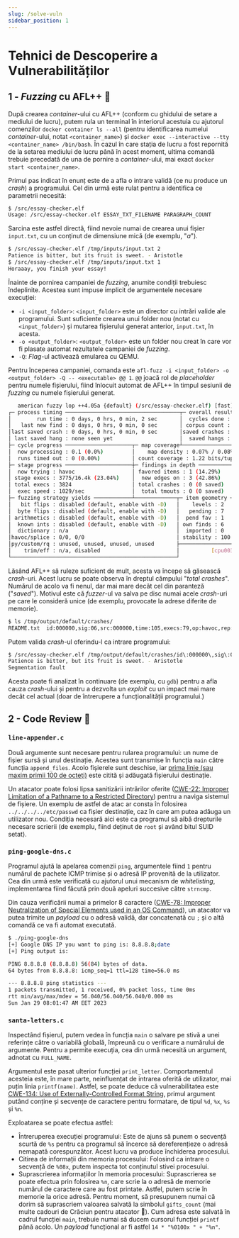 ```yaml
---
slug: /solve-vuln
sidebar_position: 1
---
```


# Tehnici de Descoperire a Vulnerabilităților

## 1 - *Fuzzing* cu AFL++ 💁

După crearea *container*-ului cu AFL++ (conform cu ghidului de setare a mediului de lucru), putem rula un terminal în interiorul acestuia cu ajutorul comenzilor `docker container ls --all` (pentru identificarea numelui *container*-ului, notat `<container_name>`) și `docker exec --interactive --tty <container_name> /bin/bash`. În cazul în care stația de lucru a fost repornită de la setarea mediului de lucru până în acest moment, ultima comandă trebuie precedată de una de pornire a *container*-ului, mai exact `docker start <container_name>`.

Primul pas indicat în enunț este de a afla o intrare validă (ce nu produce un *crash*) a programului. Cel din urmă este rulat pentru a identifica ce parametrii necesită:

```bash
$ /src/essay-checker.elf
Usage: /src/essay-checker.elf ESSAY_TXT_FILENAME PARAGRAPH_COUNT
```

Sarcina este astfel directă, fiind nevoie numai de crearea unui fișier `input.txt`, cu un conținut de dimensiune mică (de exemplu, "*a*").

```bash
$ /src/essay-checker.elf /tmp/inputs/input.txt 2
Patience is bitter, but its fruit is sweet. - Aristotle
$ /src/essay-checker.elf /tmp/inputs/input.txt 1
Horaaay, you finish your essay!
```

Înainte de pornirea campaniei de *fuzzing*, anumite condiții trebuiesc îndeplinite. Acestea sunt impuse implicit de argumentele necesare execuției:

- `-i <input_folder>`: `<input_folder>` este un director cu intrări valide ale programului. Sunt suficiente crearea unui folder nou (notat cu `<input_folder>`) și mutarea fișierului generat anterior, `input.txt`, în acesta.
- `-o <output_folder>`: `<output_folder>` este un folder nou creat în care vor fi plasate automat rezultatele campaniei de *fuzzing*.
- `-Q`: *Flag*-ul activează emularea cu QEMU.

Pentru începerea campaniei, comanda este `afl-fuzz -i <input_folder> -o <output_folder> -Q -- <executable> @@ 1`. `@@` joacă rol de *placeholder* pentru numele fișierului, fiind înlocuit automat de AFL++ în timpul sesiunii de *fuzzing* cu numele fișierului generat.

```bash
   american fuzzy lop ++4.05a {default} (/src/essay-checker.elf) [fast]
┌─ process timing ────────────────────────────────────┬─ overall results ────┐
│        run time : 0 days, 0 hrs, 0 min, 2 sec       │  cycles done : 0     │
│   last new find : 0 days, 0 hrs, 0 min, 0 sec       │ corpus count : 7     │
│last saved crash : 0 days, 0 hrs, 0 min, 0 sec       │saved crashes : 0     │
│ last saved hang : none seen yet                     │  saved hangs : 0     │
├─ cycle progress ─────────────────────┬─ map coverage┴──────────────────────┤
│  now processing : 0.1 (0.0%)         │    map density : 0.07% / 0.08%      │
│  runs timed out : 0 (0.00%)          │ count coverage : 1.22 bits/tuple    │
├─ stage progress ─────────────────────┼─ findings in depth ─────────────────┤
│  now trying : havoc                  │ favored items : 1 (14.29%)          │
│ stage execs : 3775/16.4k (23.04%)    │  new edges on : 3 (42.86%)          │
│ total execs : 3824                   │ total crashes : 0 (0 saved)         │
│  exec speed : 1029/sec               │  total tmouts : 0 (0 saved)         │
├─ fuzzing strategy yields ────────────┴─────────────┬─ item geometry ───────┤
│   bit flips : disabled (default, enable with -D)   │    levels : 2         │
│  byte flips : disabled (default, enable with -D)   │   pending : 7         │
│ arithmetics : disabled (default, enable with -D)   │  pend fav : 1         │
│  known ints : disabled (default, enable with -D)   │ own finds : 6         │
│  dictionary : n/a                                  │  imported : 0         │
│havoc/splice : 0/0, 0/0                             │ stability : 100.00%   │
│py/custom/rq : unused, unused, unused, unused       ├───────────────────────┘
│    trim/eff : n/a, disabled                        │          [cpu003:250%]
└────────────────────────────────────────────────────┘
```

Lăsând AFL++ să ruleze suficient de mult, acesta va începe să găsească *crash*-uri. Acest lucru se poate observa în dreptul câmpului "*total crashes*". Numărul de acolo va fi nenul, dar mai mare decât cel din paranteză ("*saved*"). Motivul este că *fuzzer*-ul va salva pe disc numai acele *crash*-uri pe care le consideră unice (de exemplu, provocate la adrese diferite de memorie).

```bash
$ ls /tmp/output/default/crashes/
README.txt  id:000000,sig:06,src:000000,time:105,execs:79,op:havoc,rep:8
```

Putem valida *crash*-ul oferindu-l ca intrare programului:

```bash
$ /src/essay-checker.elf /tmp/output/default/crashes/id\:000000\,sig\:06\,src\:000000\,time\:105\,execs\:79\,op\:havoc\,rep\:8  1
Patience is bitter, but its fruit is sweet. - Aristotle
Segmentation fault
```

Acesta poate fi analizat în continuare (de exemplu, cu `gdb`) pentru a afla cauza *crash*-ului și pentru a dezvolta un *exploit* cu un impact mai mare decât cel actual (doar de întrerupere a funcționalității programului.)

## 2 - Code Review 💁

### `line-appender.c`

Două argumente sunt necesare pentru rularea programului: un nume de fișier sursă și unul destinație. Acestea sunt transmise în funcția `main` către funcția `append_files`. Acolo fișierele sunt deschise, iar [prima linie (sau maxim primii 100 de octeți)](https://linux.die.net/man/3/fgets) este citită și adăugată fișierului destinație.

Un atacator poate folosi lipsa sanitizării intrărilor oferite ([CWE-22: Improper Limitation of a Pathname to a Restricted Directory](https://cwe.mitre.org/data/definitions/22.html)) pentru a naviga sistemul de fișiere. Un exemplu de astfel de atac ar consta în folosirea `../../../../etc/passwd` ca fișier destinație, caz în care am putea adăuga un utilizator nou. Condiția necesară aici este ca programul să aibă drepturile necesare scrierii (de exemplu, fiind deținut de `root` și având bitul SUID setat).

### `ping-google-dns.c`

Programul ajută la apelarea comenzii `ping`, argumentele fiind `1` pentru numărul de pachete ICMP trimise și o adresă IP provenită de la utilizator. Cea din urmă este verificată cu ajutorul unui mecanism de *whitelisting*, implementarea fiind făcută prin două apeluri succesive către `strncmp`.

Din cauza verificării numai a primelor 8 caractere ([CWE-78: Improper Neutralization of Special Elements used in an OS Command](https://cwe.mitre.org/data/definitions/78.html)), un atacator va putea trimite un *payload* cu o adresă validă, dar concatenată cu `;` și o altă comandă ce va fi automat executată.

```bash
$ ./ping-google-dns              
[+] Google DNS IP you want to ping is: 8.8.8.8;date
[+] Ping output is:

PING 8.8.8.8 (8.8.8.8) 56(84) bytes of data.
64 bytes from 8.8.8.8: icmp_seq=1 ttl=128 time=56.0 ms

--- 8.8.8.8 ping statistics ---
1 packets transmitted, 1 received, 0% packet loss, time 0ms
rtt min/avg/max/mdev = 56.040/56.040/56.040/0.000 ms
Sun Jan 29 08:01:47 AM EET 2023
```

### `santa-letters.c`

Inspectând fișierul, putem vedea în funcția `main` o salvare pe stivă a unei referințe către o variabilă globală, împreună cu o verificare a numărului de argumente. Pentru a permite execuția, cea din urmă necesită un argument, adnotat cu `FULL_NAME`.

Argumentul este pasat ulterior funcției `print_letter`. Comportamentul acesteia este, în mare parte, neinfluențat de intrarea oferită de utilizator, mai puțin linia `printf(name)`. Astfel, se poate deduce că vulnerabilitatea este [CWE-134: Use of Externally-Controlled Format String](https://cwe.mitre.org/data/definitions/134.html), primul argument putând conține și secvențe de caractere pentru formatare, de tipul `%d`, `%x`, `%s` și `%n`.

Exploatarea se poate efectua astfel:

- Întreruperea execuției programului: Este de ajuns să punem o secvență scurtă de `%s` pentru ca programul să încerce să dereferențieze o adresă nemapată corespunzător. Acest lucru va produce închiderea procesului.
- Citirea de informații din memoria procesului: Folosind ca intrare o secvență de `%08x`, putem inspecta tot conținutul stivei procesului.
- Suprascrierea informațiilor în memoria procesului: Suprascrierea se poate efectua prin folosirea `%n`, care scrie la o adresă de memorie numărul de caractere care au fost printate. Astfel, putem scrie în memorie la orice adresă. Pentru moment, să presupunem numai că dorim să suprascriem valoarea salvată la simbolul `gifts_count` (mai multe cadouri de Crăciun pentru atacator 🤷). Cum adresa este salvată în cadrul funcției `main`, trebuie numai să ducem cursorul funcției `printf` până acolo. Un *payload* funcțional ar fi astfel `14 * "%0100x " + "%n"`.
